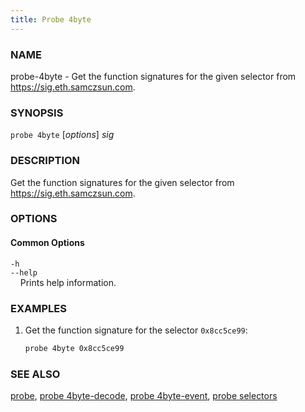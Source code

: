 ```yaml
---
title: Probe 4byte
---
```


### NAME

probe-4byte - Get the function signatures for the given selector from https://sig.eth.samczsun.com.

### SYNOPSIS

`probe 4byte` [*options*] _sig_

### DESCRIPTION

Get the function signatures for the given selector from https://sig.eth.samczsun.com.

### OPTIONS

#### Common Options

`-h`  
`--help`  
&nbsp;&nbsp;&nbsp;&nbsp;Prints help information.

### EXAMPLES

1. Get the function signature for the selector `0x8cc5ce99`:
   ```sh
   probe 4byte 0x8cc5ce99
   ```

### SEE ALSO

[probe](./probe.md), [probe 4byte-decode](./probe-4byte-decode.md), [probe 4byte-event](./probe-4byte-event.md), [probe selectors](./probe-selectors.md)
